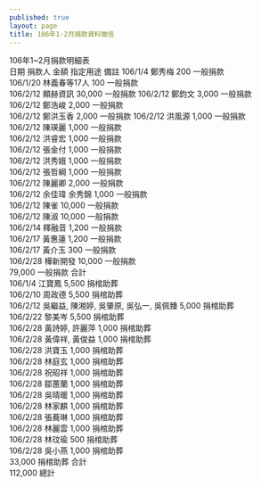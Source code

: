 ```yaml
---
published: true
layout: page
title: 106年1-2月捐款資料徵信
---
```

106年1~2月捐款明細表				
日期	       捐款人     金額    指定用途	備註
106/1/4	    鄭秀梅      200    一般捐款	
106/1/20	林義春等17人 100   一般捐款	
106/2/12	顯赫資訊 30,000    一般捐款	
106/2/12	鄭鈞文	   3,000 	一般捐款	
106/2/12	鄭浩峻	   2,000 	一般捐款	
106/2/12	鄭洪玉香  2,000    一般捐款	
106/2/12	洪風源	  1,000 	一般捐款	
106/2/12	陳瑛麗	  1,000 	一般捐款	
106/2/12	洪睿宏	  1,000 	一般捐款	
106/2/12	張金付	  1,000 	一般捐款	
106/2/12	洪秀娥	  1,000 	一般捐款	
106/2/12	張哲綱	  1,000 	一般捐款	
106/2/12	陳麗卿	  2,000 	一般捐款	
106/2/12	余佳瑋 
            余秀錦	  1,000 	一般捐款	
106/2/12	陳雀	  10,000     一般捐款	
106/2/12	陳淑	  10,000     一般捐款	
106/2/14	釋融音	  1,200 	一般捐款	
106/2/17	黃惠蓮	  1,200 	一般捐款	
106/2/17	黃介玉	    300 	一般捐款	
106/2/28	樺新開發 10,000 	一般捐款	
		            79,000     一般捐款 合計	
106/1/4	    江寶鳳	 5,500 	捐棺助葬	
106/2/10	周政德	 5,500 	捐棺助葬	
106/2/12	吳繼益,
            陳湘婷,
            吳肇原,
            吳弘一,
            吳佩臻	 5,000 	捐棺助葬	
106/2/22	黎美岑	 5,500 	捐棺助葬	
106/2/28	黃詩婷,
            許麗萍	 1,000 	捐棺助葬	
106/2/28	黃偉祥,
            黃俊益	 1,000 	捐棺助葬	
106/2/28	洪寶玉	 1,000 	捐棺助葬	
106/2/28	林庭玄	 1,000 	捐棺助葬	
106/2/28	祝昭祥	 1,000 	捐棺助葬	
106/2/28	鄒蕙蘭	 1,000 	捐棺助葬	
106/2/28	吳晴暖	 1,000 	捐棺助葬	
106/2/28	林家麒	 1,000 	捐棺助葬	
106/2/28	張蕎琳	 1,000 	捐棺助葬	
106/2/28	林麗雲	 1,000 	捐棺助葬	
106/2/28	林玟瑜    500 	捐棺助葬	
106/2/28	吳小燕	 1,000 	捐棺助葬	
	              33,000  捐棺助葬 合計	
	        	 112,000 	總計	
​